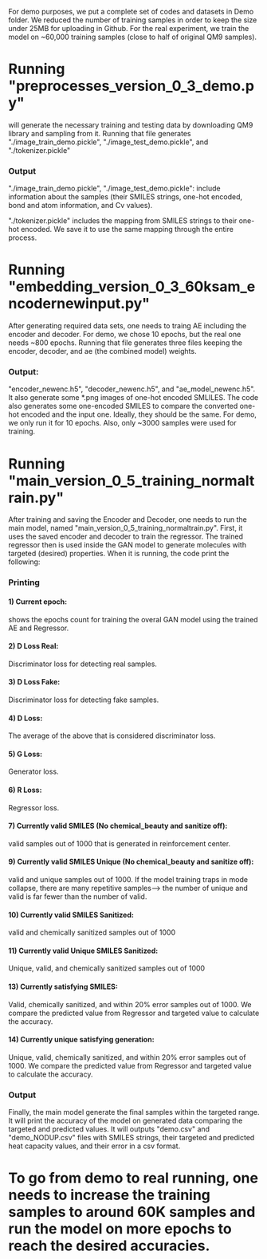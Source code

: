 For demo purposes, we put a complete set of codes and datasets in Demo folder. 
We reduced the number of training samples in order to keep the size under 25MB for uploading in Github. 
For the real experiment, we train the model on ~60,000 training samples (close to half of original QM9 samples). 

# Running "preprocesses_version_0_3_demo.py" 
will generate the necessary training and testing data by downloading QM9 library and sampling from it.
Running that file generates "./image_train_demo.pickle", "./image_test_demo.pickle", and "./tokenizer.pickle"

### Output
"./image_train_demo.pickle", "./image_test_demo.pickle": 
include information about the samples (their SMILES strings, one-hot encoded, bond and atom information, and Cv values).
 
"./tokenizer.pickle" 
includes the mapping from SMILES strings to their one-hot encoded. We save it to use the same mapping through the entire process. 

# Running "embedding_version_0_3_60ksam_encodernewinput.py" 
After generating required data sets, one needs to traing AE including the encoder and decoder.
For demo, we chose 10 epochs, but the real one needs ~800 epochs. Running that file generates three files keeping the encoder, decoder, and ae (the combined model) weights. 
### Output:
"encoder_newenc.h5", "decoder_newenc.h5", and "ae_model_newenc.h5".
It also generate some *.png images of one-hot encoded SMLILES. 
The code also generates some one-encoded SMILES to compare the converted one-hot encoded and the input one. 
Ideally, they should be the same. For demo, we only run it for 10 epochs. Also, only ~3000 samples were used for training. 

# Running "main_version_0_5_training_normaltrain.py"
After training and saving the Encoder and Decoder, one needs to run the main model, named "main_version_0_5_training_normaltrain.py". First, it uses the saved encoder and decoder to train the regressor. The trained regressor then is used inside the GAN model to generate molecules with targeted (desired) properties. 
When it is running, the code print the following:
### Printing
#### 1) Current epoch: 
shows the epochs count for training the overal GAN model using the trained AE and Regressor. 
#### 2) D Loss Real: 
Discriminator loss for detecting real samples. 
#### 3) D Loss Fake: 
Discriminator loss for detecting fake samples. 
#### 4) D Loss: 
The average of the above that is considered discriminator loss. 
#### 5) G Loss: 
Generator loss.
#### 6) R Loss: 
Regressor loss. 
#### 7) Currently valid SMILES (No chemical_beauty and sanitize off): 
valid samples out of 1000 that is generated in reinforcement center. 
#### 9) Currently valid SMILES Unique (No chemical_beauty and sanitize off): 
valid and unique samples out of 1000. If the model training traps in mode collapse, there are many repetitive samples--> the number of unique and valid is far fewer than the number of valid. 
#### 10) Currently valid SMILES Sanitized: 
valid and chemically sanitized samples out of 1000
#### 11) Currently valid Unique SMILES Sanitized: 
Unique, valid, and chemically sanitized samples out of 1000
#### 13) Currently satisfying SMILES: 
Valid, chemically sanitized, and within 20% error samples out of 1000. We compare the predicted value from Regressor and targeted value to calculate the accuracy. 
#### 14) Currently unique satisfying generation: 
Unique, valid, chemically sanitized, and within 20% error samples out of 1000. We compare the predicted value from Regressor and targeted value to calculate the accuracy.
### Output
Finally, the main model generate the final samples within the targeted range. It will print the accuracy of the model on generated data comparing the targeted and predicted values. It will outputs "demo.csv" and "demo_NODUP.csv" files with SMILES strings, their targeted and predicted heat capacity values, and their error in a csv format. 


# To go from demo to real running, one needs to increase the training samples to around 60K samples and run the model on more epochs to reach the desired accuracies. 
